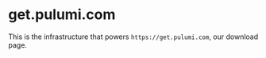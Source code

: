 # get.pulumi.com

This is the infrastructure that powers `https://get.pulumi.com`, our download page.
